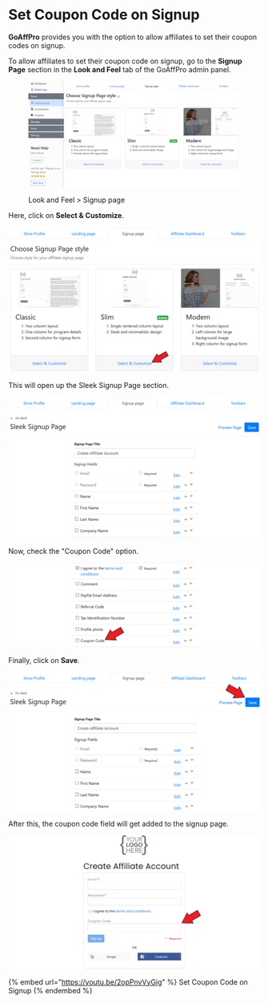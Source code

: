 # Set Coupon Code on Signup

**GoAffPro** provides you with the option to allow affiliates to set their coupon codes on signup.&#x20;

To allow affiliates to set their coupon code on signup, go to the **Signup Page** section in the **Look and Feel** tab of the GoAffPro admin panel.

<figure><img src="../../.gitbook/assets/image (140).png" alt=""><figcaption><p>Look and Feel > Signup page</p></figcaption></figure>

Here, click on **Select & Customize**.

![Click on Select & Customize](<../../.gitbook/assets/Screenshot 2021-05-24 114343.png>)

This will open up the Sleek Signup Page section.

![Sleek Signup Page](<../../.gitbook/assets/image (2897).png>)

Now, check the "Coupon Code" option.

![Check the "Coupon Code" option](<../../.gitbook/assets/Screenshot 2021-05-24 115036.png>)

Finally, click on **Save**.

![Click on Save](<../../.gitbook/assets/Screenshot 2021-05-24 115422.png>)

After this, the coupon code field will get added to the signup page.&#x20;

![](<../../.gitbook/assets/Screenshot 2021-05-24 115707.png>)

{% embed url="https://youtu.be/2opPnvVyGig" %}
Set Coupon Code on Signup
{% endembed %}
